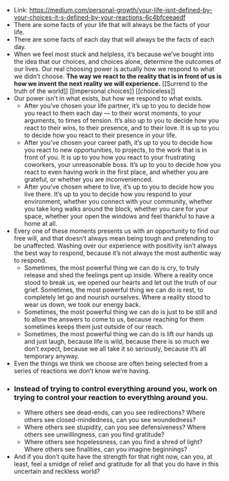 - Link: https://medium.com/personal-growth/your-life-isnt-defined-by-your-choices-it-s-defined-by-your-reactions-6c4bfceeaedf
- There are some facts of your life that will always be the facts of your life.
- There are some facts of each day that will always be the facts of each day. 
- When we feel most stuck and helpless, it’s because we’ve bought into the idea that our choices, and choices alone, determine the outcomes of our lives. Our real choosing power is actually how we respond to what we didn’t choose. __The way we react to the reality that is in front of us is how we invent the next reality we will experience.__  [[Surrend to the truth of the world]] [[impersonal choices]] [[choiceless]]
- Our power isn’t in what exists, but how we respond to what exists.
    - After you’ve chosen your life partner, it’s up to you to decide how you react to them each day — to their worst moments, to your arguments, to times of tension. It’s also up to you to decide how you react to their wins, to their presence, and to their love. It is up to you to decide how you react to their presence in your life.
    - After you’ve chosen your career path, it’s up to you to decide how you react to new opportunities, to projects, to the work that is in front of you. It is up to you how you react to your frustrating coworkers, your unreasonable boss. It’s up to you to decide how you react to even having work in the first place, and whether you are grateful, or whether you are inconvenienced.
    - After you’ve chosen where to live, it’s up to you to decide how you live there. It’s up to you to decide how you respond to your environment, whether you connect with your community, whether you take long walks around the block, whether you care for your space, whether your open the windows and feel thankful to have a home at all.
- Every one of these moments presents us with an opportunity to find our free will, and that doesn’t always mean being tough and pretending to be unaffected. Washing over our experience with positivity isn’t always the best way to respond, because it’s not always the most authentic way to respond.
    - Sometimes, the most powerful thing we can do is cry, to truly release and shed the feelings pent up inside. Where a reality once stood to break us, we opened our hearts and let out the truth of our grief. Sometimes, the most powerful thing we can do is rest, to completely let go and nourish ourselves. Where a reality stood to wear us down, we took our energy back. 
    - Sometimes, the most powerful thing we can do is just to be still and to allow the answers to come to us, because reaching for them sometimes keeps them just outside of our reach.
    - Sometimes, the most powerful thing we can do is lift our hands up and just laugh, because life is wild, because there is so much we don’t expect, because we all take it so seriously, because it’s all temporary anyway.
- Even the things we think we choose are often being selected from a series of reactions we don’t know we’re having.
- ### Instead of trying to control everything around you, work on trying to control your reaction to everything around you.
    - Where others see dead-ends, can you see redirections? Where others see closed-mindedness, can you see woundedness?
    - Where others see stupidity, can you see defensiveness? Where others see unwillingness, can you find gratitude?
    - Where others see hopelessness, can you find a shred of light? Where others see finalities, can you imagine beginnings?
- And if you don’t quite have the strength for that right now, can you, at least, feel a smidge of relief and gratitude for all that you do have in this uncertain and reckless world?
